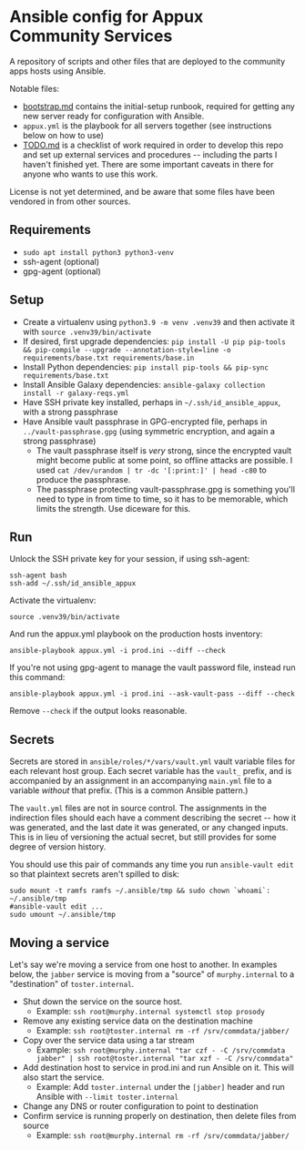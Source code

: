 # Ansible config for Appux Community Services

A repository of scripts and other files that are deployed to the
community apps hosts using Ansible.

Notable files:

- [bootstrap.md](bootstrap.md) contains the initial-setup runbook,
  required for getting any new server ready for configuration with
  Ansible.
- `appux.yml` is the playbook for all servers together (see
  instructions below on how to use)
- [TODO.md](TODO.md) is a checklist of work required in order to
  develop this repo and set up external services and procedures --
  including the parts I haven't finished yet. There are some important
  caveats in there for anyone who wants to use this work.

License is not yet determined, and be aware that some files have been
vendored in from other sources.

## Requirements

- `sudo apt install python3 python3-venv`
- ssh-agent (optional)
- gpg-agent (optional)

## Setup

- Create a virtualenv using `python3.9 -m venv .venv39`
  and then activate it with `source .venv39/bin/activate`
- If desired, first upgrade dependencies:
  `pip install -U pip pip-tools && pip-compile --upgrade --annotation-style=line -o requirements/base.txt requirements/base.in`
- Install Python dependencies:
  `pip install pip-tools && pip-sync requirements/base.txt`
- Install Ansible Galaxy dependencies:
  `ansible-galaxy collection install -r galaxy-reqs.yml`
- Have SSH private key installed, perhaps in
  `~/.ssh/id_ansible_appux`, with a strong passphrase
- Have Ansible vault passphrase in GPG-encrypted file, perhaps in
  `../vault-passphrase.gpg` (using symmetric encryption, and again a
  strong passphrase)
    - The vault passphrase itself is *very* strong, since the
      encrypted vault might become public at some point, so offline attacks are
      possible. I used `cat /dev/urandom | tr -dc '[:print:]' | head -c80`
      to produce the passphrase.
    - The passphrase protecting vault-passphrase.gpg is something
      you'll need to type in from time to time, so it has to be
      memorable, which limits the strength. Use diceware for this.

## Run

Unlock the SSH private key for your session, if using ssh-agent:

```
ssh-agent bash
ssh-add ~/.ssh/id_ansible_appux
```

Activate the virtualenv:

```
source .venv39/bin/activate
```

And run the appux.yml playbook on the production hosts inventory:

```
ansible-playbook appux.yml -i prod.ini --diff --check
```

If you're not using gpg-agent to manage the vault password file,
instead run this command:

```
ansible-playbook appux.yml -i prod.ini --ask-vault-pass --diff --check
```

Remove `--check` if the output looks reasonable.

## Secrets

Secrets are stored in `ansible/roles/*/vars/vault.yml` vault variable
files for each relevant host group. Each secret variable has the
`vault_` prefix, and is accompanied by an assignment in an
accompanying `main.yml` file to a variable *without* that
prefix. (This is a common Ansible pattern.)

The `vault.yml` files are not in source control. The assignments in
the indirection files should each have a comment describing the secret
-- how it was generated, and the last date it was generated, or any
changed inputs. This is in lieu of versioning the actual secret, but
still provides for some degree of version history.

You should use this pair of commands any time you run `ansible-vault
edit` so that plaintext secrets aren't spilled to disk:

```
sudo mount -t ramfs ramfs ~/.ansible/tmp && sudo chown `whoami`: ~/.ansible/tmp
#ansible-vault edit ...
sudo umount ~/.ansible/tmp
```

## Moving a service

Let's say we're moving a service from one host to another. In examples
below, the `jabber` service is moving from a "source" of
`murphy.internal` to a "destination" of `toster.internal`.

- Shut down the service on the source host.
    - Example: `ssh root@murphy.internal systemctl stop prosody`
- Remove any existing service data on the destination machine
    - Example: `ssh root@toster.internal rm -rf /srv/commdata/jabber/`
- Copy over the service data using a tar stream
    - Example: `ssh root@murphy.internal "tar czf - -C /srv/commdata jabber" | ssh root@toster.internal "tar xzf - -C /srv/commdata"`
- Add destination host to service in prod.ini and run Ansible on
  it. This will also start the service.
    - Example: Add `toster.internal` under the `[jabber]` header and
      run Ansible with `--limit toster.internal`
- Change any DNS or router configuration to point to destination
- Confirm service is running properly on destination, then delete
  files from source
    - Example: `ssh root@murphy.internal rm -rf /srv/commdata/jabber/`

